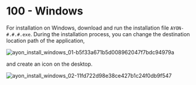 # 100 - Windows

For installation on Windows, download and run the installation file ```AYON-#.#.#.exe```. During the installation process, you can change the destination location path of the application,

![ayon_install_windows_01-b5f33a671b5d008962047f7bdc94979a](https://github.com/vanHeemstraSystems/ayon/assets/1499433/edccf427-1db3-41a6-8cc3-dd963ce86157)

and create an icon on the desktop.

![ayon_install_windows_02-11fd722d98e38ce427b1c24f0db9f547](https://github.com/vanHeemstraSystems/ayon/assets/1499433/90507bc9-d3ac-4dcf-b236-7e4fb8230d78)
